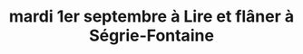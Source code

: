 ---
layout: page
title: mardi 1er septembre à Lire et flâner à Ségrie-Fontaine

eventdate: 2020-09-01T19:00:00
town: Ségrie-Fontaine
place: Lire et flâner

theme: 
---